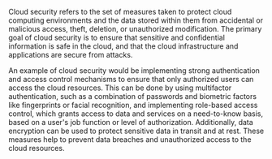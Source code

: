 

Cloud security refers to the set of measures taken to protect cloud computing environments and the data stored within them from accidental or malicious access, theft, deletion, or unauthorized modification. The primary goal of cloud security is to ensure that sensitive and confidential information is safe in the cloud, and that the cloud infrastructure and applications are secure from attacks.

An example of cloud security would be implementing strong authentication and access control mechanisms to ensure that only authorized users can access the cloud resources. This can be done by using multifactor authentication, such as a combination of passwords and biometric factors like fingerprints or facial recognition, and implementing role-based access control, which grants access to data and services on a need-to-know basis, based on a user's job function or level of authorization. Additionally, data encryption can be used to protect sensitive data in transit and at rest. These measures help to prevent data breaches and unauthorized access to the cloud resources.